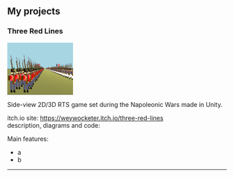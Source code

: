 <!--

# Weywocketer

## About

---

-->

## My projects
### Three Red Lines
<img src="https://github.com/weywocketer/weywocketer/blob/master/th.png" width=30% align="center">

Side-view 2D/3D RTS game set during the Napoleonic Wars made in Unity.  

itch.io site: https://weywocketer.itch.io/three-red-lines
<br>
description, diagrams and code:

Main features:
- a
- b

---
